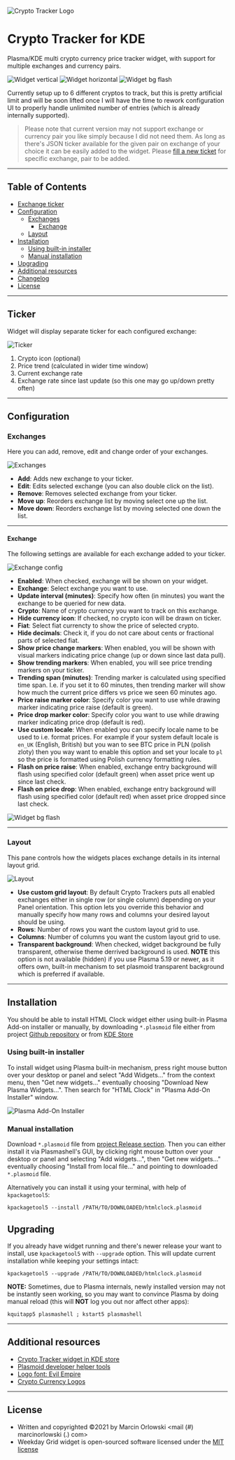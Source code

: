 ![Crypto Tracker Logo](img/logo.png)

Crypto Tracker for KDE
======================
Plasma/KDE multi crypto currency price tracker widget, with support for multiple exchanges and currency pairs.

![Widget vertical](img/widget01.png) ![Widget horizontal](img/widget02.png) ![Widget bg flash](img/widget03.gif)

Currently setup up to 6 different cryptos to track, but this is pretty artificial limit and will be soon
lifted once I will have the time to rework configuration UI to properly handle unlimited number of entries
(which is already internally supported).

> Please note that current version may not support exchange or currency pair you like simply because
> I did not need them. As long as there's JSON ticker available for the given pair on exchange of your
> choice it can be easily added to the widget. Please [fill a new ticket](https://github.com/MarcinOrlowski/crypto-tracker-plasmoid/issues)
> for specific exchange, pair to be added.

---

## Table of Contents ##

 * [Exchange ticker](#ticker)
 * [Configuration](#configuration)
   * [Exchanges](#exchanges)
     * [Exchange](#exchange)
   * [Layout](#layout)
 * [Installation](#installation)
   * [Using built-in installer](#using-built-in-installer)
   * [Manual installation](#manual-installation)
 * [Upgrading](#upgrading)
 * [Additional resources](#additional-resources)
 * [Changelog](CHANGES.md)
 * [License](#license)

---

## Ticker ##

Widget will display separate ticker for each configured exchange:

![Ticker](img/ticker.png)

 1. Crypto icon (optional)
 1. Price trend (calculated in wider time window)
 1. Current exchange rate
 1. Exchange rate since last update (so this one may go up/down pretty often)

---

## Configuration ##

### Exchanges ###
Here you can add, remove, edit and change order of your exchanges.

![Exchanges](img/config-exchanges.png)

* **Add**: Adds new exchange to your ticker.
* **Edit**: Edits selected exchange (you can also double click on the list).
* **Remove**: Removes selected exchange from your ticker.
* **Move up**: Reorders exchange list by moving select one up the list.
* **Move down**: Reorders exchange list by moving selected one down the list.

---

#### Exchange ####
The following settings are available for each exchange added to your ticker.

![Exchange config](img/config-exchange.png)

* **Enabled**: When checked, exchange will be shown on your widget.
* **Exchange**: Select exchange you want to use.
* **Update interval (minutes)**: Specify how often (in minutes) you want the exchange to be queried for new data.
* **Crypto**: Name of crypto currency you want to track on this exchange.
* **Hide currency icon**: If checked, no crypto icon will be drawn on ticker.
* **Fiat**: Select fiat currencty to show the price of selected crypto.
* **Hide decimals**: Check it, if you do not care about cents or fractional parts of selected fiat.
* **Show price change markers**: When enabled, you will be shown with visual markers indicating price change (up or down since last data pull).
* **Show trending markers**: When enabled, you will see price trending markers on your ticker.
* **Trending span (minutes)**: Trending marker is calculated using specified time span. I.e. if you set it to 60 minutes, then trending marker
  will show how much the current price differs vs price we seen 60 minutes ago.
* **Price raise marker color**: Specify color you want to use while drawing marker indicating price raise (default is green).
* **Price drop marker color**: Specify color you want to use while drawing marker indicating price drop (default is red).
* **Use custom locale**: When enabled you can specify locale name to be used to i.e. format prices. For example if your system default locale
  is `en_UK` (English, British) but you wan to see BTC price in PLN (polish zloty) then you way want to enable this option and set your
  locale to `pl` so the price is formatted using Polish currency formatting rules.
* **Flash on price raise**: When enabled, exchange entry background will flash using specified color (default green) when asset price went up since last check.
* **Flash on price drop**: When enabled, exchange entry background will flash using specified color (default red) when asset price dropped since last check.

![Widget bg flash](img/widget03.gif)

---

### Layout ###
This pane controls how the widgets places exchange details in its internal layout grid.

![Layout](img/config-layout.png)

* **Use custom grid layout**: By default Crypto Trackers puts all enabled exchanges either in single
  row (or single column) depending on your Panel orientation. This option lets you override this behavior
  and manually specify how many rows and columns your desired layout should be using.
* **Rows**: Number of rows you want the custom layout grid to use.
* **Columns**: Number of columns you want the custom layout grid to use.
* **Transparent background**: When checked, widget background be fully transparent, otherwise theme
  derrived background is used. **NOTE** this option is not available (hidden) if you use Plasma 5.19
  or newer, as it offers own, built-in mechanism to set plasmoid transparent background which is 
  preferred if available.

---

## Installation ##

You should be able to install HTML Clock widget either using built-in Plasma Add-on installer
or manually, by downloading `*.plasmoid` file either from project
[Github repository](https://github.com/MarcinOrlowski/crypto-tracker-plasmoid/) or
from [KDE Store](https://store.kde.org/p/1481524/)

### Using built-in installer ###

To install widget using Plasma built-in mechanism, press right mouse button over your desktop
or panel and select "Add Widgets..." from the context menu, then "Get new widgets..." eventually
choosing "Download New Plasma Widgets...". Then search for "HTML Clock" in "Plasma Add-On Installer" window.

![Plasma Add-On Installer](img/plasma-installer.png)

### Manual installation ###

Download `*.plasmoid` file from [project Release section](https://github.com/MarcinOrlowski/crypto-tracker-plasmoid/releases).
Then you can either install it via Plasmashell's GUI, by clicking right mouse button over your desktop or panel and
selecting "Add widgets...", then "Get new widgets..." eventually choosing "Install from local file..." and pointing to downloaded
`*.plasmoid` file.

Alternatively you can install it using your terminal, with help of `kpackagetool5`:

    kpackagetool5 --install /PATH/TO/DOWNLOADED/htmlclock.plasmoid 

## Upgrading ##

If you already have widget running and there's newer release your want to install, use `kpackagetool5`
with `--upgrade` option. This will update current installation while keeping your settings intact:

    kpackagetool5 --upgrade /PATH/TO/DOWNLOADED/htmlclock.plasmoid

**NOTE:** Sometimes, due to Plasma internals, newly installed version may not be instantly seen working,
so you may want to convince Plasma by doing manual reload (this will **NOT** log you out nor affect
other apps):

    kquitapp5 plasmashell ; kstart5 plasmashell

---

## Additional resources ##

 * [Crypto Tracker widget in KDE store](https://store.kde.org/p/1481524/)
 * [Plasmoid developer helper tools](https://github.com/marcinorlowski/plasmoid-tools)
 * [Logo font: Evil Empire](https://www.dafont.com/evil-empire.font?text=Crypto+Tracker)
 * [Crypto Currency Logos](https://cryptologos.cc/)

---

## License ##

 * Written and copyrighted &copy;2021 by Marcin Orlowski <mail (#) marcinorlowski (.) com>
 * Weekday Grid widget is open-sourced software licensed under the [MIT license](http://opensource.org/licenses/MIT)

